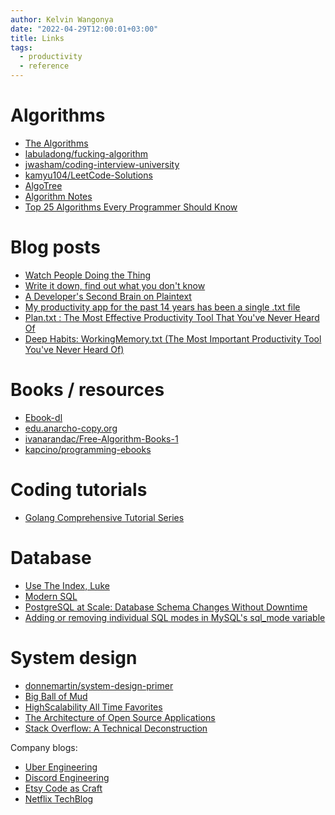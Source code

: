 ```yaml
---
author: Kelvin Wangonya
date: "2022-04-29T12:00:01+03:00"
title: Links
tags:
  - productivity
  - reference
---
```


# Algorithms

- [The Algorithms](https://the-algorithms.com/)
- [labuladong/fucking-algorithm](https://github.com/labuladong/fucking-algorithm/tree/english)
- [jwasham/coding-interview-university](https://github.com/jwasham/coding-interview-university)
- [kamyu104/LeetCode-Solutions](https://github.com/kamyu104/LeetCode-Solutions)
- [AlgoTree](https://algotree.org/)
- [Algorithm Notes](https://shanzi.gitbooks.io/algorithm-notes/content)
- [Top 25 Algorithms Every Programmer Should Know](https://medium.com/techie-delight/top-25-algorithms-every-programmer-should-know-373246b4881b)

# Blog posts

- [Watch People Doing the
  Thing](https://earthly.dev/blog/golang-streamers/)
- [Write it down, find out what you don\'t
  know](https://joshbranchaud.com/blog/write-it-down-find-the-gaps)
- [A Developer\'s Second Brain on
  Plaintext](https://engineering.gusto.com/a-developers-second-brain-on-plaintext/)
- [My productivity app for the past 14 years has been a single .txt
  file](https://jeffhuang.com/productivity_text_file/)
- [Plan.txt : The Most Effective Productivity Tool That You've Never
  Heard
  Of](https://www.calnewport.com/blog/2008/11/11/plantxt-the-most-effective-productivity-tool-that-youve-never-heard-of/)
- [Deep Habits: WorkingMemory.txt (The Most Important Productivity
  Tool You've Never Heard
  Of)](https://www.calnewport.com/blog/2015/10/27/deep-habits-workingmemory-txt-the-most-important-productivity-tool-youve-never-heard-of/)

# Books / resources

- [Ebook-dl](https://ebook-dl.com/)
- [edu.anarcho-copy.org](https://edu.anarcho-copy.org/)
- [ivanarandac/Free-Algorithm-Books-1](https://github.com/ivanarandac/Free-Algorithm-Books-1)
- [kapcino/programming-ebooks](https://github.com/kapcino/programming-ebooks)

# Coding tutorials

- [Golang Comprehensive Tutorial
  Series](https://golangbyexample.com/golang-comprehensive-tutorial/)

# Database

- [Use The Index, Luke](https://use-the-index-luke.com/)
- [Modern SQL](https://modern-sql.com/)
- [PostgreSQL at Scale: Database Schema Changes Without
  Downtime](https://gist.github.com/jcoleman/1e6ad1bf8de454c166da94b67537758b)
- [Adding or removing individual SQL modes in MySQL\'s sql_mode
  variable](http://johnemb.blogspot.com/2014/09/adding-or-removing-individual-sql-modes.html)

# System design

- [donnemartin/system-design-primer](https://github.com/donnemartin/system-design-primer)
- [Big Ball of Mud](http://www.laputan.org/mud/)
- [HighScalability All Time
  Favorites](http://highscalability.com/all-time-favorites/)
- [The Architecture of Open Source
  Applications](http://aosabook.org/en/index.html)
- [Stack Overflow: A Technical
  Deconstruction](https://nickcraver.com/blog/2016/02/03/stack-overflow-a-technical-deconstruction/)

Company blogs:

- [Uber Engineering](https://eng.uber.com/)
- [Discord Engineering](https://discord.com/category/engineering)
- [Etsy Code as Craft](https://www.etsy.com/codeascraft)
- [Netflix TechBlog](https://netflixtechblog.com/)
